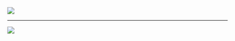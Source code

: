 <img src="https://github-readme-stats.vercel.app/api?username=Faholan&theme=tokyonight&show_icons=true">

---

<img src="https://github-readme-stats.vercel.app/api/wakatime?username=Faholan">
<!--
**Faholan/Faholan** is a ✨ _special_ ✨ repository because its `README.md` (this file) appears on your GitHub profile.

Here are some ideas to get you started:

- 🔭 I’m currently working on ...
- 🌱 I’m currently learning ...
- 👯 I’m looking to collaborate on ...
- 🤔 I’m looking for help with ...
- 💬 Ask me about ...
- 📫 How to reach me: ...
- 😄 Pronouns: ...
- ⚡ Fun fact: ...
-->
